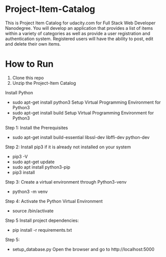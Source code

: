 # Project-Item-Catalog

This is Project Item Catalog for udacity.com for Full Stack Web Developer Nanodegree. 
You will develop an application that provides a list of items within a variety of categories as well as provide a user registration and authentication system. Registered users will have the ability to post, edit and delete their own items.


 # How to Run

1. Clone this repo
2. Unzip the Project-Item Catalog 

Install Python 
- sudo apt-get install python3
Setup Virtual Programming Environment for Python3
- sudo apt-get install build
Setup Virtual Programming Environment for Python3

Step 1: Install the Prerequisites
- sudo apt-get install build-essential libssl-dev libffi-dev python-dev

Step 2: Install pip3 if it is already not installed on your system
- pip3 -V
- sudo apt-get update
- sudo apt install python3-pip
- pip3 install

Step 3: Create a virtual environment through Python3-venv
- python3 -m venv <tutaj nazwa srodwiska>

Step 4: Activate the Python Virtual Environment
- source <nazwa twojego srodowiska>/bin/activate

Step 5 Install project dependencies:
- pip install -r requirements.txt

Step 5: 
- setup_database.py
Open the browser and go to http://localhost:5000


